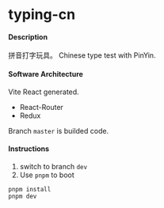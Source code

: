 # typing-cn

#### Description

拼音打字玩具。
Chinese type test with PinYin.

#### Software Architecture

Vite React generated.

-   React-Router
-   Redux

Branch `master` is builded code.

#### Instructions

1.  switch to branch `dev`
2.  Use `pnpm` to boot

```shell
pnpm install
pnpm dev
```
